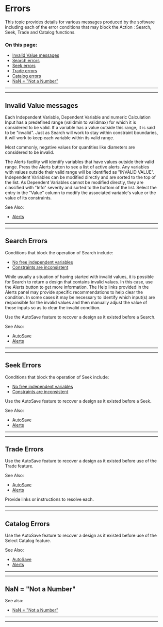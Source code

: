 # Errors &nbsp; 

This topic provides details for various messages produced by the software 
including each of the error conditions that may block the 
Action : Search, Seek, Trade and Catalog functions. 

### On this page:   
 - [Invalid Value messages](errors.html#invalid)  
 - [Search errors](errors.html#searchErr)  
 - [Seek errors](errors.html#seekErr)  
 - [Trade errors](errors.html#tradeErr)  
 - [Catalog errors](errors.html#catErr)  
 - [NaN = "Not a Number"](errors.html#NaN)

___

<a id="invalid"></a>  
___

## Invalid Value messages 
Each Independent Variable, Dependent Variable and numeric Calculation Input has a predefined range 
(validmin to validmax) for which it is considered to be valid. 
If a variable has a value outside this range, it is said to be "invalid". 
Just as Search will work to stay within constraint boundaries, 
it will work to keep each variable within its valid range. 

Most commonly, negative values for quantities like diameters are considered to be invalid.

The Alerts facility will identify variables that have values outside their valid range. 
Press the Alerts button to see a list of active alerts. 
Any variables with values outside their valid range will be identified as "INVALID VALUE". 
Independent Variables can be modified directly and are sorted to the top of the list. 
As Dependent Variables cannot be modified directly, 
they are classified with "Info" severity and sorted to the bottom of the list. 
Select the entry in the "Value" column to modify the associated variable's value or the value of its constraints. 

See Also: 
 - [Alerts](/docs/Help/alerts.html) 

___

<a id="searchErr"></a>  
___

## Search Errors 
Conditions that block the operation of Search include: 
 - [No free independent variables](/docs/Help/alerts.html#NoFreeIV) 
 - [Constraints are inconsistent](/docs/Help/alerts.html#Constraint_Inconsistency) 

While usually a situation of having started with invalid values,
it is possible for Search to return a design that contains invalid values. 
In this case, use the Alerts button to get more information. 
The Help links provided in the Alerts panel may provide specific recommendations to help clear the condition. 
In some cases it may be necessary to identify which input(s) are responsible for the invalid values and then
manually adjust the value of those inputs so as to clear the invalid condition. 

Use the AutoSave feature to recover a design as it existed before a Search. 

See Also: 
 - [AutoSave](/docs/Help/autoSave.html) 
 - [Alerts](/docs/Help/alerts.html) 

___

<a id="seekErr"></a>  
___

## Seek Errors 
 Conditions that block the operation of Seek include: 
 - [No free independent variables](/docs/Help/alerts.html#NoFreeIV) 
 - [Constraints are inconsistent](/docs/Help/alerts.html#Constraint_Inconsistency) 

Use the AutoSave feature to recover a design as it existed before a Seek. 

See Also: 
 - [AutoSave](/docs/Help/autoSave.html) 
 - [Alerts](/docs/Help/alerts.html) 

___

<a id="tradeErr"></a>  
___

## Trade Errors 

Use the AutoSave feature to recover a design as it existed before use of the Trade feature. 

See Also: 
 - [AutoSave](/docs/Help/autoSave.html) 
 - [Alerts](/docs/Help/alerts.html) 

Provide links or instructions to resolve each.  

___

<a id="catErr"></a>  
___

## Catalog Errors 

Use the AutoSave feature to recover a design as it existed before use of the Select Catalog feature. 

See Also: 
 - [AutoSave](/docs/Help/autoSave.html) 
 - [Alerts](/docs/Help/alerts.html) 

___

<a id="NaN"></a>  
___

## NaN = "Not a Number" 
  
See also: 
 - [NaN = "Not a Number"](/docs/Help/htt.html#nan)  

___

<a id="padding"></a>  
___

##  
  
  &nbsp;   
  
  &nbsp;   
  
  &nbsp;   
  
  &nbsp;   
   
  &nbsp;   
  
  &nbsp;   
  
  &nbsp;   
  
  &nbsp;   
  
  &nbsp;   
  
  &nbsp;   
  
  &nbsp;   
  
  &nbsp;   
  
  &nbsp;   
   
  &nbsp;   
  
  &nbsp;   



